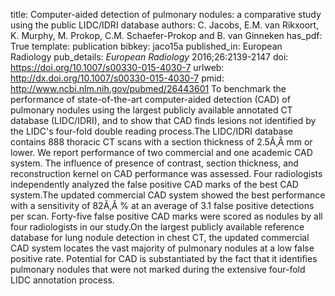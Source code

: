 title: Computer-aided detection of pulmonary nodules: a comparative study using the public LIDC/IDRI database
authors: C. Jacobs, E.M. van Rikxoort, K. Murphy, M. Prokop, C.M. Schaefer-Prokop and B. van Ginneken
has_pdf: True
template: publication
bibkey: jaco15a
published_in: European Radiology
pub_details: <i>European Radiology</i> 2016;26:2139-2147
doi: https://doi.org/10.1007/s00330-015-4030-7
urlweb: http://dx.doi.org/10.1007/s00330-015-4030-7
pmid: http://www.ncbi.nlm.nih.gov/pubmed/26443601
To benchmark the performance of state-of-the-art computer-aided detection (CAD) of pulmonary nodules using the largest publicly available annotated CT database (LIDC/IDRI), and to show that CAD finds lesions not identified by the LIDC's four-fold double reading process.The LIDC/IDRI database contains 888 thoracic CT scans with a section thickness of 2.5Ã‚Â mm or lower. We report performance of two commercial and one academic CAD system. The influence of presence of contrast, section thickness, and reconstruction kernel on CAD performance was assessed. Four radiologists independently analyzed the false positive CAD marks of the best CAD system.The updated commercial CAD system showed the best performance with a sensitivity of 82Ã‚Â \% at an average of 3.1 false positive detections per scan. Forty-five false positive CAD marks were scored as nodules by all four radiologists in our study.On the largest publicly available reference database for lung nodule detection in chest CT, the updated commercial CAD system locates the vast majority of pulmonary nodules at a low false positive rate. Potential for CAD is substantiated by the fact that it identifies pulmonary nodules that were not marked during the extensive four-fold LIDC annotation process.

